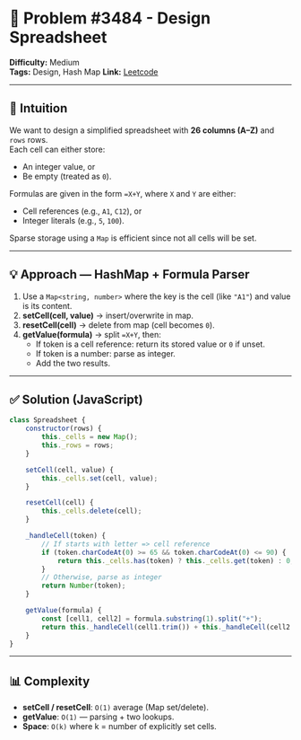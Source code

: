 # 🧩 Problem #3484 - Design Spreadsheet  

**Difficulty:** Medium  
**Tags:** Design, Hash Map 
**Link:** [Leetcode](https://leetcode.com/problems/design-spreadsheet/)  

---

## 🧠 Intuition  
We want to design a simplified spreadsheet with **26 columns (A–Z)** and `rows` rows.  
Each cell can either store:  
- An integer value, or  
- Be empty (treated as `0`).  

Formulas are given in the form `=X+Y`, where `X` and `Y` are either:  
- Cell references (e.g., `A1`, `C12`), or  
- Integer literals (e.g., `5`, `100`).  

Sparse storage using a `Map` is efficient since not all cells will be set.  

---

## 💡 Approach — HashMap + Formula Parser  

1. Use a `Map<string, number>` where the key is the cell (like `"A1"`) and value is its content.  
2. **setCell(cell, value)** → insert/overwrite in map.  
3. **resetCell(cell)** → delete from map (cell becomes `0`).  
4. **getValue(formula)** → split `=X+Y`, then:  
   - If token is a cell reference: return its stored value or `0` if unset.  
   - If token is a number: parse as integer.  
   - Add the two results.  

---

## ✅ Solution (JavaScript)  

```javascript
class Spreadsheet {
    constructor(rows) {
        this._cells = new Map();
        this._rows = rows;
    }

    setCell(cell, value) {
        this._cells.set(cell, value);
    }

    resetCell(cell) {
        this._cells.delete(cell);
    }

    _handleCell(token) {
        // If starts with letter => cell reference
        if (token.charCodeAt(0) >= 65 && token.charCodeAt(0) <= 90) {
            return this._cells.has(token) ? this._cells.get(token) : 0;
        }
        // Otherwise, parse as integer
        return Number(token);
    }

    getValue(formula) {
        const [cell1, cell2] = formula.substring(1).split("+");
        return this._handleCell(cell1.trim()) + this._handleCell(cell2.trim());
    }
}
```
---

## 📊 Complexity

- **setCell / resetCell**: `O(1)` average (Map set/delete).
- **getValue**: `O(1)` — parsing + two lookups.
- **Space**: `O(k)` where k = number of explicitly set cells.
